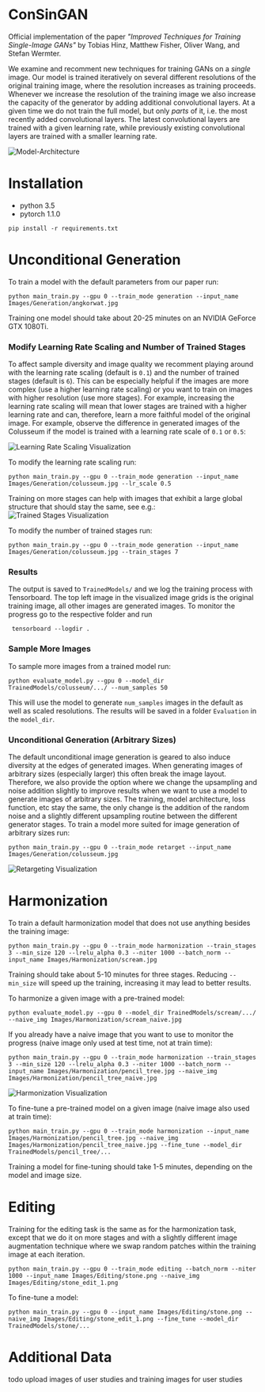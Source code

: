 # ConSinGAN

Official implementation of the paper *"Improved Techniques for Training Single-Image GANs"* by Tobias Hinz, Matthew Fisher, Oliver Wang, and Stefan Wermter.

We examine and recomment new techniques for training GANs on a *single* image.
Our model is trained iteratively on several different resolutions of the original training image, where the resolution increases as training proceeds.
Whenever we increase the resolution of the training image we also increase the capacity of the generator by adding additional convolutional layers.
At a given time we do not train the full model, but only *parts* of it, i.e. the most recently added convolutional layers.
The latest convolutional layers are trained with a given learning rate, while previously existing convolutional layers are trained with a smaller learning rate.

![Model-Architecture](Examples/unconditional_generation.jpg)

# Installation

- python 3.5
- pytorch 1.1.0

```
pip install -r requirements.txt
```

# Unconditional Generation
To train a model with the default parameters from our paper run:

```
python main_train.py --gpu 0 --train_mode generation --input_name Images/Generation/angkorwat.jpg
```

Training one model should take about 20-25 minutes on an NVIDIA GeForce GTX 1080Ti.

### Modify Learning Rate Scaling and Number of Trained Stages
To affect sample diversity and image quality we recomment playing around with the learning rate scaling (default is `0.1`) and the number of trained stages (default is `6`).
This can be especially helpful if the images are more complex (use a higher learning rate scaling) or you want to train on images with higher resolution (use more stages).
For example, increasing the learning rate scaling will mean that lower stages are trained with a higher learning rate and can, therefore, learn a more faithful model of the original image.
For example, observe the difference in generated images of the Colusseum if the model is trained with a learning rate scale of `0.1` or `0.5`:

![Learning Rate Scaling Visualization](Examples/lr_scale_vis.jpg)

To modify the learning rate scaling run:

```
python main_train.py --gpu 0 --train_mode generation --input_name Images/Generation/colusseum.jpg --lr_scale 0.5
```

Training on more stages can help with images that exhibit a large global structure that should stay the same, see e.g.:
![Trained Stages Visualization](Examples/stages_vis.jpg)


To modify the number of trained stages run:

```
python main_train.py --gpu 0 --train_mode generation --input_name Images/Generation/colusseum.jpg --train_stages 7
```

### Results
The output is saved to `TrainedModels/` and we log the training process with Tensorboard.
The top left image in the visualized image grids is the original training image, all other images are generated images.
To monitor the progress go to the respective folder and run

```
 tensorboard --logdir .
```

### Sample More Images
To sample more images from a trained model run:

```
python evaluate_model.py --gpu 0 --model_dir TrainedModels/colusseum/.../ --num_samples 50
```

This will use the model to generate `num_samples` images in the default as well as scaled resolutions.
The results will be saved in a folder `Evaluation` in the `model_dir`.

### Unconditional Generation (Arbitrary Sizes)
The default unconditional image generation is geared to also induce diversity at the edges of generated images.
When generating images of arbitrary sizes (especially larger) this often break the image layout.
Therefore, we also provide the option where we change the upsampling and noise addition slightly to improve results when we want to use a model to generate images of arbitrary sizes.
The training, model architecture, loss function, etc stay the same, the only change is the addition of the random noise and a slightly different upsampling routine between the different generator stages.
To train a model more suited for image generation of arbitrary sizes run:

```
python main_train.py --gpu 0 --train_mode retarget --input_name Images/Generation/colusseum.jpg
```

![Retargeting Visualization](Examples/retarget_vis.jpg)

# Harmonization
To train a default harmonization model that does not use anything besides the training image:

```
python main_train.py --gpu 0 --train_mode harmonization --train_stages 3 --min_size 120 --lrelu_alpha 0.3 --niter 1000 --batch_norm --input_name Images/Harmonization/scream.jpg
```

Training should take about 5-10 minutes for three stages. Reducing `--min_size` will speed up the training, increasing it may lead to better results.

To harmonize a given image with a pre-trained model:

```
python evaluate_model.py --gpu 0 --model_dir TrainedModels/scream/.../ --naive_img Images/Harmonization/scream_naive.jpg
```

If you already have a naive image that you want to use to monitor the progress (naive image only used at test time, not at train time):

```
python main_train.py --gpu 0 --train_mode harmonization --train_stages 3 --min_size 120 --lrelu_alpha 0.3 --niter 1000 --batch_norm --input_name Images/Harmonization/pencil_tree.jpg --naive_img Images/Harmonization/pencil_tree_naive.jpg
```

![Harmonization Visualization](Examples/harmonization_vis.jpg)

To fine-tune a pre-trained model on a given image (naive image also used at train time):

```
python main_train.py --gpu 0 --train_mode harmonization --input_name Images/Harmonization/pencil_tree.jpg --naive_img Images/Harmonization/pencil_tree_naive.jpg --fine_tune --model_dir TrainedModels/pencil_tree/...
```

Training a model for fine-tuning should take 1-5 minutes, depending on the model and image size.


# Editing
Training for the editing task is the same as for the harmonization task, except that we do it on more stages and with a slightly different image augmentation technique where we swap random patches within the training image at each iteration.

```
python main_train.py --gpu 0 --train_mode editing --batch_norm --niter 1000 --input_name Images/Editing/stone.png --naive_img Images/Editing/stone_edit_1.png
```

To fine-tune a model:

```
python main_train.py --gpu 0 --input_name Images/Editing/stone.png --naive_img Images/Editing/stone_edit_1.png --fine_tune --model_dir TrainedModels/stone/...
```

# Additional Data
todo upload images of user studies and training images for user studies
